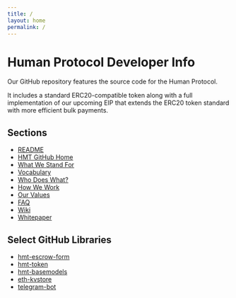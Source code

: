 ```yaml
---
title: /
layout: home
permalink: /
---
```


# Human Protocol Developer Info

Our GitHub repository features the source code for the Human Protocol.

It includes a standard ERC20-compatible token along with a full implementation of our upcoming EIP that extends the ERC20 token standard with more efficient bulk payments.

## Sections
* [README](--)
* [HMT GitHub Home](https://github.com/hCaptcha)
* [What We Stand For](--)
* [Vocabulary](--)
* [Who Does What?](--)
* [How We Work](--)
* [Our Values](--)
* [FAQ](--)
* [Wiki](--)
* [Whitepaper](https://www.http://bit.ly/hmt-whitepaper)


## Select GitHub Libraries
* [hmt-escrow-form](https://github.com/hCaptcha/hmt-escrow)
* [hmt-token](https://github.com/hCaptcha/hmt-escrow)
* [hmt-basemodels](https://github.com/hCaptcha/hmt-basemodels)
* [eth-kvstore](https://github.com/hCaptcha/eth-kvstore)
* [telegram-bot](https://github.com/hCaptcha/telegram-bot)
